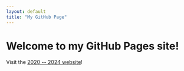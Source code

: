 ```yaml
---
layout: default
title: "My GitHub Page"
---
```

<!-- Link the CSS file -->
<link rel="stylesheet" href="scripts/custom.css">

# Welcome to my GitHub Pages site!

Visit the [2020 -- 2024 website](./index_old.md)!

<!-- Create a container for the JavaScript-generated content -->
<div class="container">
</div>

<!-- Link to the JavaScript file -->
<script src="scripts/index.js"></script>
